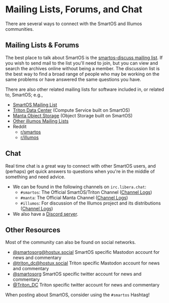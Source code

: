 # Mailing Lists, Forums, and Chat

<!-- markdownlint-disable foo -->

There are several ways to connect with the SmartOS and Illumos
communities.

## Mailing Lists & Forums

The best place to talk about SmartOS is the [smartos-discuss mailing
list](https://smartos.topicbox.com/groups/smartos-discuss). If you wish
to send mail to the list you'll need to join, but you can view and
search the archives online without being a member. The discussion list
is the best way to find a broad range of people who may be working on
the same problems or have answered the same questions you have.

There are also other related mailing lists for software included in, or
related to, SmartOS; e.g.,

* [SmartOS Mailing List](https://smartos.topicbox.com/groups/smartos-discuss)
* [Triton Data Center](https://smartdatacenter.topicbox.com/groups/sdc*discuss)
  (Compute Service built on SmartOS)
* [Manta Object Storage](https://mantastorage.topicbox.com/groups/manta*discuss)
  (Object Storage built on SmartOS)
* [Other illumos Mailing Lists](https://illumos.org/docs/community/lists/)
* Reddit
    * [r/smartos](https://reddit.com/r/smartos)
    * [r/illumos](https://reddit.com/r/illumos)

## Chat

Real time chat is a great way to connect with other SmartOS users,
and (perhaps) get quick answers to questions when you're in the middle
of something and need advice.

* We can be found in the following channels on `irc.libera.chat`:
    * `#smartos`: The Official SmartOS/Triton Channel
      ([Channel Logs](https://log.omnios.org/smartos/))
    * `#manta`: The Official Manta Channel
      ([Channel Logs](https://log.omnios.org/manta/))
    * `#illumos`: For discussion of the Illumos project and its
      distributions ([Channel Logs](https://log.omnios.org/illumos))
* We also have a [Discord server](https://discord.gg/v4NwA3Hqay).

## Other Resources

Most of the community can also be found on social networks.

* [@smartosorg@hostux.social](https://hostux.social/@smartosorg) SmartOS
  specific Mastodon account for news and commentary
* [@triton_dc@hostux.social](https://hostux.social/@triton_dc) Triton
  specific Mastodon account for news and commentary
* [@smartosorg](https://twitter.com/joyentsmartos) SmartOS specific
  twitter account for news and commentary
* [@Triton_DC](https://twitter.com/SmartDataCenter) Triton specific
  twitter account for news and commentary

When posting about SmartOS, consider using the `#smartos` Hashtag!
